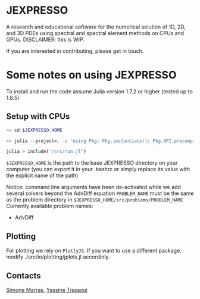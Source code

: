 # JEXPRESSO
A research and educational software for the numerical solution of 1D, 2D, and 3D PDEs using spectral and spectral element methods on CPUs and GPUs. DISCLAIMER: this is WIP.

If you are interested in contributing, please get in touch.

# Some notes on using JEXPRESSO

To install and run the code assume Julia
version 1.7.2 or higher (tested up to 1.8.5)

## Setup with CPUs

```bash
>> cd $JEXPRESSO_HOME
```

```bash
>> julia --project=. -e "using Pkg; Pkg.instantiate(); Pkg.API.precompile()"
```


```bash
julia > include("/src/run.jl")
```

`$JEXPRESSO_HOME` is the path to the base JEXPRESSO directory on your computer (you can export it in your .bashrc or simply replace its value with the explicit name of the path)

Notice: command line arguments have been de-activated while we add several solvers beyond the AdvDiff equation
`PROBLEM_NAME` must be the same as the problem directory in `$JEXPRESSO_HOME/src/problems/PROBLEM_NAME`
Currently available problem names:

* AdvDiff

## Plotting
For plotting we rely on `PlotlyJS`. If you want to use a different package,
modify ./src/io/plotting/jplots.jl accordinly.

## Contacts
[Simone Marras](mailto:smarras@njit.edu), [Yassine Tissaoui](mailto:yt277@njit.edu)

